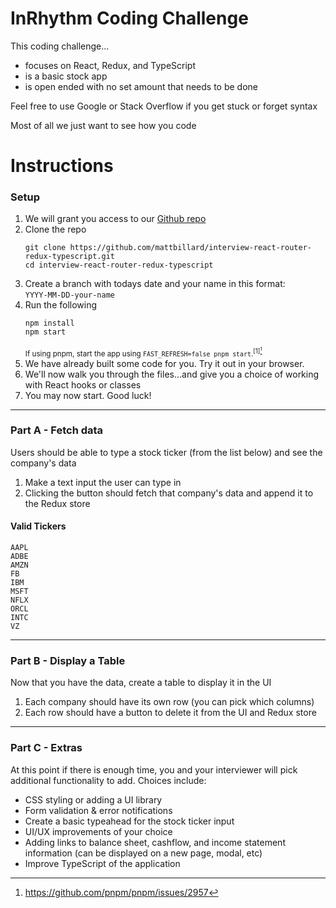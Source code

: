 # InRhythm Coding Challenge
This coding challenge...
- focuses on React, Redux, and TypeScript
- is a basic stock app
- is open ended with no set amount that needs to be done

Feel free to use Google or Stack Overflow if you get stuck or forget syntax

Most of all we just want to see how you code

# Instructions

### Setup
1. We will grant you access to our [Github repo](https://github.com/mattbillard/interview-react-router-redux-typescript)
1. Clone the repo
    ```
    git clone https://github.com/mattbillard/interview-react-router-redux-typescript.git
    cd interview-react-router-redux-typescript
    ```
1. Create a branch with todays date and your name in this format:  
    `YYYY-MM-DD-your-name`
1. Run the following 
    ```
    npm install
    npm start
    ```
    <sup>If using pnpm, start the app using `FAST_REFRESH=false pnpm start`.<sup>[1][^1]</sup></sup>
1. We have already built some code for you. Try it out in your browser.
1. We'll now walk you through the files...and give you a choice of working with React hooks or classes
1. You may now start. Good luck!

---
### Part A - Fetch data
Users should be able to type a stock ticker (from the list below) and see the company's data

1. Make a text input the user can type in
1. Clicking the button should fetch that company's data and append it to the Redux store

#### Valid Tickers
```
AAPL
ADBE
AMZN
FB
IBM
MSFT
NFLX
ORCL
INTC
VZ
```

---

### Part B - Display a Table

Now that you have the data, create a table to display it in the UI
1. Each company should have its own row (you can pick which columns)
1. Each row should have a button to delete it from the UI and Redux store

---
### Part C - Extras

At this point if there is enough time, you and your interviewer will pick additional functionality to add.  Choices include:
* CSS styling or adding a UI library
* Form validation & error notifications
* Create a basic typeahead for the stock ticker input
* UI/UX improvements of your choice
* Adding links to balance sheet, cashflow, and income statement information (can be displayed on a new page, modal, etc)
* Improve TypeScript of the application

[^1]: https://github.com/pnpm/pnpm/issues/2957